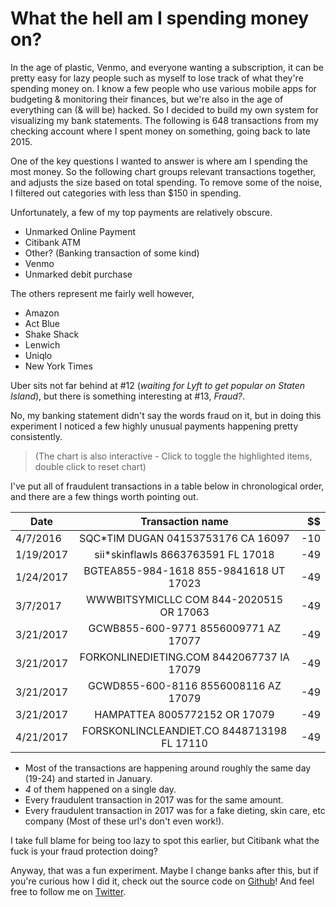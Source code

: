# What the hell am I spending money on?

In the age of plastic, Venmo, and everyone wanting a subscription, it can be pretty easy for lazy people such as myself to lose track of what they're spending money on. I know a few people who use various mobile apps for budgeting & monitoring their finances, but we're also in the age of everything can (& will be) hacked. So I decided to build my own system for visualizing my bank statements. The following is 648 transactions from my checking account where I spent money on something, going back to late 2015.

<TransactionsChart />

One of the key questions I wanted to answer is where am I spending the most money. So the following chart groups relevant transactions together, and adjusts the size based on total spending. To remove some of the noise, I filtered out categories with less than $150 in spending.

<BarChart />

Unfortunately, a few of my top payments are relatively obscure.

- Unmarked Online Payment
- Citibank ATM
- Other? (Banking transaction of some kind)
- Venmo
- Unmarked debit purchase

The others represent me fairly well however,

- Amazon
- Act Blue
- Shake Shack
- Lenwich
- Uniqlo
- New York Times

Uber sits not far behind at #12 (_waiting for Lyft to get popular on Staten Island_), but there is something interesting at #13, _Fraud?_.

No, my banking statement didn't say the words fraud on it, but in doing this experiment I noticed a few highly unusual payments happening pretty consistently.

<TransactionsChart sort="true" defaultHighlight="e983380f-1e31-47dc-8713-3b13659de1d2" />

> (The chart is also interactive - Click to toggle the highlighted items, double click to reset chart)

I've put all of fraudulent transactions in a table below in chronological order, and there are a few things worth pointing out.

| Date      | Transaction name                           | $$  |
| --------- |:------------------------------------------:| ---:|
| 4/7/2016  | SQC*TIM DUGAN 04153753176 CA 16097         | -10 |
| 1/19/2017 | sii*skinflawls 8663763591 FL 17018         | -49 |
| 1/24/2017 | BGTEA855-984-1618 855-9841618 UT 17023     | -49 |
| 3/7/2017  | WWWBITSYMICLLC COM 844-2020515 OR 17063    | -49 |
| 3/21/2017 | GCWB855-600-9771 8556009771 AZ 17077       | -49 |
| 3/21/2017 | FORKONLINEDIETING.COM 8442067737 IA 17079  | -49 |
| 3/21/2017 | GCWD855-600-8116 8556008116 AZ 17079       | -49 |
| 3/21/2017 | HAMPATTEA 8005772152 OR 17079              | -49 |
| 4/21/2017 | FORSKONLINCLEANDIET.CO 8448713198 FL 17110 | -49 |

- Most of the transactions are happening around roughly the same day (19-24) and started in January.
- *4* of them happened on a single day.
- Every fraudulent transaction in 2017 was for the same amount.
- Every fraudulent transaction in 2017 was for a fake dieting, skin care, etc company (Most of these url's don't even work!).

I take full blame for being too lazy to spot this earlier, but Citibank what the fuck is your fraud protection doing?

Anyway, that was a fun experiment. Maybe I change banks after this, but if you're curious how I did it, check out the source code on [Github](https://github.com/deadlybutter/money)! And feel free to follow me on [Twitter](https://twitter.com/itsjoekent).
